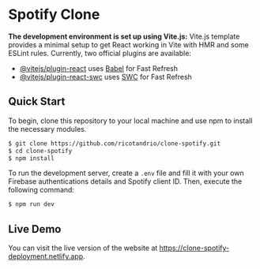 # Spotify Clone

**The development environment is set up using Vite.js:**
Vite.js template provides a minimal setup to get React working in Vite with HMR and some ESLint rules. Currently, two official plugins are available:
- [@vitejs/plugin-react](https://github.com/vitejs/vite-plugin-react/blob/main/packages/plugin-react/README.md) uses [Babel](https://babeljs.io/) for Fast Refresh
- [@vitejs/plugin-react-swc](https://github.com/vitejs/vite-plugin-react-swc) uses [SWC](https://swc.rs/) for Fast Refresh

## Quick Start
To begin, clone this repository to your local machine and use npm to install the necessary modules.

```bash
$ git clone https://github.com/ricotandrio/clone-spotify.git
$ cd clone-spotify
$ npm install
```

To run the development server, create a `.env` file and fill it with your own Firebase authentications details and Spotify client ID. Then, execute the following command:
```bash
$ npm run dev
```

## Live Demo
You can visit the live version of the website at https://clone-spotify-deployment.netlify.app.